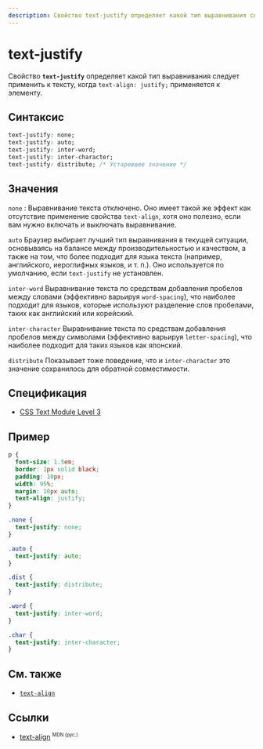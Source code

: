 ```yaml
---
description: Свойство text-justify определяет какой тип выравнивания следует применить к тексту, когда text-align justify применяется к элементу
---
```


# text-justify

Свойство **`text-justify`** определяет какой тип выравнивания следует применить к тексту, когда `text-align: justify;` применяется к элементу.

## Синтаксис

```css
text-justify: none;
text-justify: auto;
text-justify: inter-word;
text-justify: inter-character;
text-justify: distribute; /* Устаревшее значение */
```

## Значения

`none`
: Выравнивание текста отключено. Оно имеет такой же эффект как отсутствие применение свойства `text-align`, хотя оно полезно, если вам нужно включать и выключать выравнивание.

`auto`
Браузер выбирает лучший тип выравнивания в текущей ситуации, основываясь на балансе между производительностью и качеством, а также на том, что более подходит для языка текста (например, английского, иероглифных языков, и т. п.). Оно используется по умолчанию, если `text-justify` не установлен.

`inter-word`
Выравнивание текста по средствам добавления пробелов между словами (эффективно варьируя `word-spacing`), что наиболее подходит для языков, которые используют разделение слов пробелами, таких как английский или корейский.

`inter-character`
Выравнивание текста по средствам добавления пробелов между символами (эффективно варьируя `letter-spacing`), что наиболее подходит для таких языков как японский.

`distribute`
Показывает тоже поведение, что и `inter-character` это значение сохранилось для обратной совместимости.

## Спецификация

- [CSS Text Module Level 3](https://drafts.csswg.org/css-text-3/#text-justify-property)

## Пример

```css
p {
  font-size: 1.5em;
  border: 1px solid black;
  padding: 10px;
  width: 95%;
  margin: 10px auto;
  text-align: justify;
}

.none {
  text-justify: none;
}

.auto {
  text-justify: auto;
}

.dist {
  text-justify: distribute;
}

.word {
  text-justify: inter-word;
}

.char {
  text-justify: inter-character;
}
```

## См. также

- [`text-align`](text-align.md)

## Ссылки

- [text-align](https://developer.mozilla.org/ru/docs/Web/CSS/text-justify) <sup><small>MDN (рус.)</small></sup>
